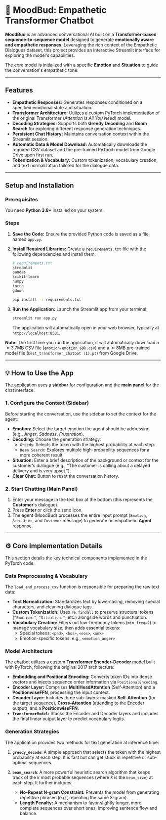 # 💬 MoodBud: Empathetic Transformer Chatbot 

**MoodBud** is an advanced conversational AI built on a **Transformer-based sequence-to-sequence model** designed to generate **emotionally aware and empathetic responses**. Leveraging the rich context of the Empathetic Dialogues dataset, this project provides an interactive Streamlit interface for exploring the model's capabilities.

The core model is initialized with a specific **Emotion** and **Situation** to guide the conversation's empathetic tone.

---

## Features

* **Empathetic Responses:** Generates responses conditioned on a specified emotional state and situation.
* **Transformer Architecture:** Utilizes a custom PyTorch implementation of the original Transformer (*Attention Is All You Need*) model.
* **Decoding Strategies:** Supports both **Greedy Decoding** and **Beam Search** for exploring different response generation techniques.
* **Persistent Chat History:** Maintains conversation context within the Streamlit session.
* **Automatic Data & Model Download:** Automatically downloads the required CSV dataset and the pre-trained PyTorch model from Google Drive upon first run.
* **Tokenization & Vocabulary:** Custom tokenization, vocabulary creation, and text normalization tailored for the dialogue data.

---

## Setup and Installation

### Prerequisites

You need **Python 3.8+** installed on your system.

### Steps

1.  **Save the Code:**
    Ensure the provided Python code is saved as a file named `app.py`.

2.  **Install Required Libraries:**
    Create a `requirements.txt` file with the following dependencies and install them:

    ```bash
    # requirements.txt
    streamlit
    pandas
    scikit-learn
    numpy
    torch
    gdown
    ```

    ```bash
    pip install -r requirements.txt
    ```

3.  **Run the Application:**
    Launch the Streamlit app from your terminal:

    ```bash
    streamlit run app.py
    ```

    The application will automatically open in your web browser, typically at `http://localhost:8501`.

**Note:** The first time you run the application, it will automatically download a $\approx 3.7$MB CSV file (`emotion-emotion_69k.csv`) and a $\approx 8$MB pre-trained model file (`best_transformer_chatbot (1).pt`) from Google Drive.

---

## 💡 How to Use the App

The application uses a **sidebar** for configuration and the **main panel** for the chat interface.

### 1. Configure the Context (Sidebar)

Before starting the conversation, use the sidebar to set the context for the agent:

* **Emotion:** Select the target emotion the agent should be addressing (e.g., *Anger*, *Sadness*, *Frustration*).
* **Decoding:** Choose the generation strategy:
    * `Greedy`: Selects the token with the highest probability at each step.
    * `Beam Search`: Explores multiple high-probability sequences for a more coherent result.
* **Situation:** Enter a brief description of the background or context for the customer's dialogue (e.g., "The customer is calling about a delayed delivery and is very upset.").
* **Clear Chat:** Button to reset the conversation history.

### 2. Start Chatting (Main Panel)

1.  Enter your message in the text box at the bottom (this represents the **Customer**'s dialogue).
2.  Press **Enter** or click the send icon.
3.  The agent (MoodBud) processes the entire input prompt (`Emotion`, `Situation`, and `Customer` message) to generate an empathetic **Agent** response.

---

## ⚙️ Core Implementation Details

This section details the key technical components implemented in the PyTorch code.

### Data Preprocessing & Vocabulary

The `load_and_process_csv` function is responsible for preparing the raw text data:

* **Text Normalization:** Standardizes text by lowercasing, removing special characters, and cleaning dialogue tags.
* **Custom Tokenization:** Uses `re.findall` to preserve structural tokens (`"Emotion:"`, `"Situation:"`, etc.) alongside words and punctuation.
* **Vocabulary Creation:** Filters out low-frequency tokens (`min_freq=2`) to manage vocabulary size, then adds essential tokens:
    * Special tokens: `<pad>`, `<bos>`, `<eos>`, `<unk>`
    * Emotion-specific tokens: e.g., `<emotion_anger>`

### Model Architecture

The chatbot utilizes a custom **Transformer Encoder-Decoder** model built with PyTorch, following the original 2017 architecture:

* **Embedding and Positional Encoding:** Converts token IDs into dense vectors and injects sequence order information via `PositionalEncoding`.
* **Encoder Layer:** Comprises **MultiHeadAttention** (Self-Attention) and a **PositionwiseFFN**, processing the input context.
* **Decoder Layer:** Includes three sub-layers: masked **Self-Attention** (for the target sequence), **Cross-Attention** (attending to the Encoder output), and a **PositionwiseFFN**.
* **`TransformerModel`:** Stacks the Encoder and Decoder layers and includes the final linear output layer to predict vocabulary logits.

### Generation Strategies

The application provides two methods for text generation at inference time:

1.  **`greedy_decode`**: A simple approach that selects the token with the highest probability at each step. It is fast but can get stuck in repetitive or sub-optimal sequences.

2.  **`beam_search`**: A more powerful heuristic search algorithm that keeps track of the $k$ most probable sequences (where $k$ is the `beam_size`) at each step. It further includes:
    * **No-Repeat N-gram Constraint:** Prevents the model from generating repetitive phrases (e.g., repeating the same 3-gram).
    * **Length Penalty:** A mechanism to favor slightly longer, more complete sequences over short ones, improving sentence flow and balance.
